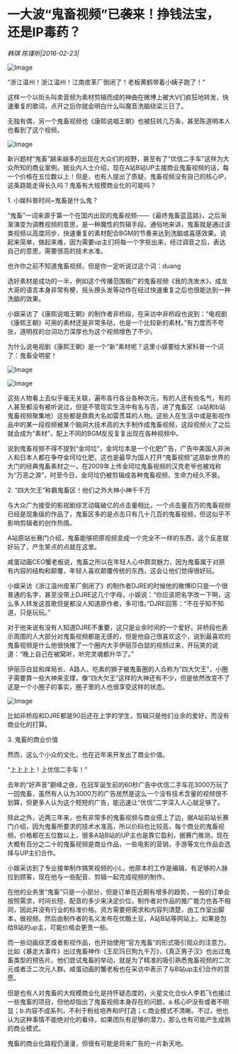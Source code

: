 # 一大波“鬼畜视频”已袭来！挣钱法宝，还是IP毒药？

*韩琪  陈瑾昕|2016-02-23|*

![Image](http://static.ylzbl.com/uploads/ueditor/php/upload/image/20170926/1506434594590457.jpeg)

“浙江温州！浙江温州！江南皮革厂倒闭了！老板黄鹤带着小姨子跑了！”

这样一个以街头叫卖音频为素材剪辑而成的神曲在微博上被大V们疯狂地转发，快速重复的歌词，点开之后你就会明白什么叫魔音洗脑绕梁三日了。

无独有偶，另一个鬼畜视频也《康熙说唱王朝》也被狂转几万条，甚至陈道明本人也看到了这个视频。

![Image](http://si1.go2yd.com/get-image/0GznUjyDmdM)

新兴题材“鬼畜”越来越多的出现在大众们的视野，甚至有了“优信二手车”这样为大众所知的商业案例。据业内人士介绍，现在A站B站UP主接商业鬼畜视频的话，每一个价格在五位数以上！但是，也有人提出了质疑，鬼畜视频没有自己的核心IP，这条路能走得长久吗？鬼畜有大规模商业化的可能吗？

1. 小娱科普时间~鬼畜是什么鬼？

“鬼畜”一词来源于第一个在国内出现的鬼畜视频——《最终鬼畜蓝蓝路》，之后渐渐演变为调教视频的意思，是一种魔性的剪辑手段。通俗地来讲，鬼畜就是通过该类视频以高度同步、快速重复的素材配合BGM的节奏来达到洗脑或喜感效果。说起来简单，做起来难，因为需要up主们将每一个字抠出来，经过调音之后，表达自己的意思，需要很高的技术水准。

也许你之前不知道鬼畜视频，但是你一定听说过这个词：duang

选好素材是成功的一半，例如这个传播范围极广的鬼畜视频《我的洗发水》，成龙大哥的语言本身非常有梗，摇头撩头发等动作在经过快速重复之后也很能达到一种洗脑的效果。

小娱采访了《康熙说唱王朝》的制作者非桥段，在采访中非桥段也说到：“电视剧《康熙王朝》可用的素材还是非常多哒，也是一个比较新的素材。”有力度而不夸张，道明叔的台词功力深厚也为这个视频增色了不少。

为什么说电视剧《康熙王朝》是一个“新”素材呢？这里小娱要给大家科普一个词了：鬼畜全明星！

![Image](http://si1.go2yd.com/get-image/0GznUiBaXNQ)

![Image](http://si1.go2yd.com/get-image/0GznUiubz84)

这些人物看上去似乎毫无关联，遍布各行各业各种次元，有的人还有些名气，有的人甚至都没有被听说过，但是不管现实生活中有名与否，进了鬼畜区（a站和b站鬼畜视频聚集地）这些都是鼎鼎大名如雷贯耳的人物。这些人在生活中或是影视作品中的某一段视频被某个脑洞大技术高的大手制作成鬼畜视频，这段视频火了之后就会成为“素材”，配上不同的BGM反反复复出现在各种视频中。

说到鬼畜视频不得不提到“金坷垃”，金坷垃本是一个化肥广告，广告中美国人非洲人和日本人都在争夺金坷垃化肥，这也是最早为国人打开“鬼畜视频”这扇新世界的大门的经典鬼畜素材之一，在2009年上传金坷垃鬼畜视频的汉克老爷也被戏称为“万恶之源”，时至今日，金坷垃仍被剪辑成各种鬼畜视频，生命力经久不衰。

2. “四大欠王”称霸鬼畜区！他们之外大神小神千千万

与大众广为接受的影视剧综艺动辄破亿的点击量相比，一个点击量百万的鬼畜视频已经是现象级的作品了，鬼畜区多的是点击只有几十几百的鬼畜视频，但这似乎不影响剪辑者的创作热情。

A站原站长赛门介绍，鬼畜能够把原视频变成一个完全不一样的东西，这个反差就好玩了，产生笑点的点就在这里。

咸蛋动画CEO蟹老板说，鬼畜之所以在年轻人心中颇具魅力，因为鬼畜属于对原有内容的结构和颠覆，年轻人喜欢颠覆传统的东西，这会让他们觉得很好玩。

小娱采访《浙江温州皮革厂倒闭了》的制作者DJRE的时候他的微博ID只是一个很普通的名字，甚至没带上DJRE这几个字母，小娱说：“你应该把名字改一下啊，这么多人转发这首歌但是都没人知道原作者，多可惜。”DJRE回答：“不在乎知不知道，只是玩玩。”

对于他来说有没有人知道DJRE不重要，这只是业余时间的一个爱好。非桥段也表示周围的人大部分对鬼畜视频都是无感的，但是他自己很喜欢这个，说到最喜欢的鬼畜视频是什么他很快推了一个圈内大手伊丽莎白鼠的视频过来，开玩笑的说道：“晚上自己在被窝听，听完灵魂都升华了。”

伊丽莎白鼠和痒局长、A路人、吃素的狮子被鬼畜圈的人合称为“四大欠王”，小圈子需要靠一些大神来支撑，像“四大欠王”这样的大神还有不少，但是依然改变不了这是一个小圈子的事实，圈子里的人也很享受这样的状态。

![Image](http://si1.go2yd.com/get-image/0GznUgWjFNQ)

比如非桥段和DJRE都是90后还在上学的学生，剪辑只是他们业余的爱好，而没有商业化的打算。

3. 鬼畜的商业价值

然而，这么个小众的文化，也在近年来开发出了商业价值。

“上上上上！上优信二手车！”

去年的“好声音”巅峰之夜，在冠军诞生前的60秒广告中优信二手车花3000万玩了一回鬼畜，虽然有人认为3000万的广告居然是这么一个没有技术含量的视频很不划算，但更多人认为这个短短的广告，能迅速让“优信”二字深入人心就足够了。

除此之外，近两三年来，也有非常多的鬼畜视频与商业搭上了边，据A站前站长赛门介绍，因为鬼畜所要求的技术水准高，所以价码也比较高，每个商业的鬼畜视频，价格都在五位数以上，很多A站B站的UP主也是靠它盈利，据赛门推测，现在大概有百分之二十的鬼畜视频是商业作品，一些电影的营销，手游等文化作品会选择与UP主们合作。

小娱采访到了专业接单制作搞笑视频的小L，他原本的工作是编辑，有足够的人脉拉到顾客，现在他与一些配音、剪辑一起完成视频的制作。

在他的业务里“鬼畜”只是一小部分，但是订单在近期有增多的趋势，一般的订单会按照需求，时间长短、配音的多少来决定价位，制作者对作品的推广能力也各不相同，因此并没有行业的标准价格。资方需要把需求和内容列清楚，由工作室出脚本，做视频。然后由制作者的名义发布在优酷土豆，A站B站等网站上。如果是包给B站的up主，可能价格会更贵一些。

而一些动画综艺或者影视作品，也开始使用“官方鬼畜”的形式吸引观众的注意力，比如《暴走大事件》出过鬼畜神作《王尼玛日狗九千万》，《真正男子汉》也出过鬼畜类型的预告片。他们尝试鬼畜的举动，就是为了精准的吸引熟悉鬼畜视频的二次元或者泛二次元人群。咸蛋动画的蟹老板也在采访中表示了与B站up主们合作的意愿。

但是也有人对鬼畜的大规模商业化是持怀疑态度的，火星文化合伙人李若飞也接过一些鬼畜的项目，但他却指出了鬼畜视频本身存在的问题，a.核心IP没有或者不明显；b.内容不成系列，不利于粉丝培养和IP打造；c.商业模式不清晰。不过，他也认为这种事情不能绝对化的看待，如果团队有足够的潜力，那么也有可能产生成熟的商业模式。

鬼畜的商业化路程仍漫漫，但很有可能是将来广告的一片新天地。

